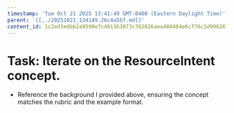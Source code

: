 ```yaml
---
timestamp: 'Tue Oct 21 2025 13:41:49 GMT-0400 (Eastern Daylight Time)'
parent: '[[../20251021_134149.26c4a5bf.md]]'
content_id: 1c2ed3edbb2a9598e7c491363073c762826aea480404e6cf76c1d9962672e46f
---
```


# Task: Iterate on the ResourceIntent concept.

* Reference the background I provided above, ensuring the concept matches the rubric and the example format.
